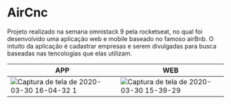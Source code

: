 # AirCnc
Projeto realizado na semana omnistack 9 pela rocketseat, no qual foi desenvolvido uma aplicação web e mobile baseado no famoso airBnb. O intuito da aplicação é cadastrar empresas e serem divulgadas para busca baseadas nas tencologias que elas utilizam.



|APP | WEB | 
| ------------ | ------------- |
|![Captura de tela de 2020-03-30 16-04-32 1](https://user-images.githubusercontent.com/50887367/77952944-dad6cc80-72a2-11ea-8b09-1d29ce0bad06.png) | ![Captura de tela de 2020-03-30 15-39-29](https://user-images.githubusercontent.com/50887367/77952361-e83f8700-72a1-11ea-95b5-86050ee3bfa8.png)|
